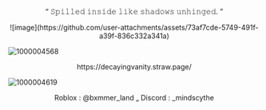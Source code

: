 <p align="center">
“ 𝚂𝚙𝚒𝚕𝚕𝚎𝚍 𝚒𝚗𝚜𝚒𝚍𝚎 𝚕𝚒𝚔𝚎 𝚜𝚑𝚊𝚍𝚘𝚠𝚜 𝚞𝚗𝚑𝚒𝚗𝚐𝚎𝚍. ”
</p>

<p align="center">
![image](https://github.com/user-attachments/assets/73af7cde-5749-491f-a39f-836c332a341a)
</p>




![1000004568](https://github.com/user-attachments/assets/fa026def-edde-438a-ba93-a4709ecc7edd)





<p align="center">
https://decayingvanity.straw.page/
</p>


![1000004619](https://github.com/user-attachments/assets/30b09b79-223f-49f9-b932-13222a29053d)
<p align="center">
Roblox : @bxmmer_land „ Discord : _mindscythe
</p>
